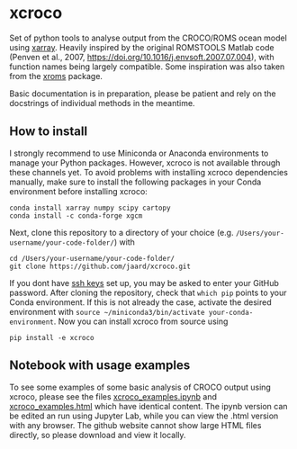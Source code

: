 # xcroco
Set of python tools to analyse output from the CROCO/ROMS ocean model using [xarray](https://github.com/pydata/xarray).
Heavily inspired by the original ROMSTOOLS Matlab code (Penven et al., 2007, https://doi.org/10.1016/j.envsoft.2007.07.004), with function names being largely compatible. Some inspiration was also taken from the [xroms](https://github.com/bjornaa/xroms) package.

Basic documentation is in preparation, please be patient and rely on the docstrings of individual methods in the meantime.

## How to install
I strongly recommend to use Miniconda or Anaconda environments to manage your Python packages. However, xcroco is not available through these channels yet. To avoid problems with installing xcroco dependencies manually, make sure to install the following packages in your Conda environment before installing xcroco:

```
conda install xarray numpy scipy cartopy
conda install -c conda-forge xgcm
```

Next, clone this repository to a directory of your choice (e.g. `/Users/your-username/your-code-folder/`) with 

```
cd /Users/your-username/your-code-folder/
git clone https://github.com/jaard/xcroco.git
```

If you dont have [ssh keys](https://help.github.com/en/articles/adding-a-new-ssh-key-to-your-github-account) set up, you may be asked to enter your GitHub password.
After cloning the repository, check that `which pip` points to your Conda environment. If this is not already the case, activate the desired environment with `source ~/miniconda3/bin/activate your-conda-environment`. Now you can install xcroco from source using

```
pip install -e xcroco
```

## Notebook with usage examples

To see some examples of some basic analysis of  CROCO output using xcroco, please see the files [xcroco_examples.ipynb](https://raw.githubusercontent.com/jaard/xcroco/master/xcroco_example.ipynb) and [xcroco_examples.html](https://raw.githubusercontent.com/jaard/xcroco/master/xcroco_example.html) which have identical content. The ipynb version can be edited an run using Jupyter Lab, while you can view the .html version with any browser. The github website cannot show large HTML files directly, so please download and view it locally. 



